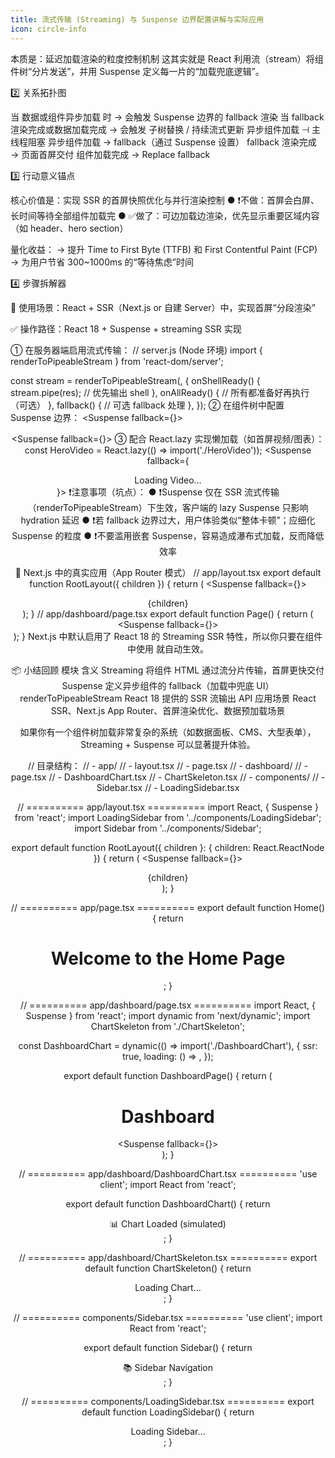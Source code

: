 ```yaml
---
title: 流式传输 (Streaming) 与 Suspense 边界配置讲解与实际应用
icon: circle-info
---
```

本质是：延迟加载渲染的粒度控制机制
这其实就是 React 利用流（stream）将组件树“分片发送”，并用 Suspense 定义每一片的“加载兜底逻辑”。

2️⃣ 关系拓扑图



当 数据或组件异步加载 时 → 会触发 Suspense 边界的 fallback 渲染
当 fallback 渲染完成或数据加载完成 → 会触发 子树替换 / 持续流式更新
异步组件加载 ⊣ 主线程阻塞
异步组件加载 → fallback（通过 Suspense 设置）
fallback 渲染完成 → 页面首屏交付
组件加载完成 → Replace fallback

3️⃣ 行动意义锚点



核心价值是：实现 SSR 的首屏快照优化与并行渲染控制
● ❗不做：首屏会白屏、长时间等待全部组件加载完
● ✅做了：可边加载边渲染，优先显示重要区域内容（如 header、hero section）



量化收益：
→ 提升 Time to First Byte (TTFB) 和 First Contentful Paint (FCP)
→ 为用户节省 300~1000ms 的“等待焦虑”时间

4️⃣ 步骤拆解器



🎯 使用场景：React + SSR（Next.js or 自建 Server）中，实现首屏“分段渲染”

✅ 操作路径：React 18 + Suspense + streaming SSR 实现



① 在服务器端启用流式传输：
// server.js (Node 环境)
import { renderToPipeableStream } from 'react-dom/server';

const stream = renderToPipeableStream(<App />, {
  onShellReady() {
    stream.pipe(res); // 优先输出 shell
  },
  onAllReady() {
    // 所有都准备好再执行（可选）
  },
  fallback() {
    // 可选 fallback 处理
  },
});
② 在组件树中配置 Suspense 边界：
<Suspense fallback={<LoadingHeader />}>
  <Header />
</Suspense>

<Suspense fallback={<LoadingMain />}>
  <MainContent />
</Suspense>
③ 配合 React.lazy 实现懒加载（如首屏视频/图表）：
const HeroVideo = React.lazy(() => import('./HeroVideo'));
<Suspense fallback={<div>Loading Video...</div>}>
  <HeroVideo />
</Suspense>
❗注意事项（坑点）：
● ❗Suspense 仅在 SSR 流式传输（renderToPipeableStream）下生效，客户端的 lazy Suspense 只影响 hydration 延迟
● ❗若 fallback 边界过大，用户体验类似“整体卡顿”；应细化 Suspense 的粒度
● ❗不要滥用嵌套 Suspense，容易造成瀑布式加载，反而降低效率

🎯 Next.js 中的真实应用（App Router 模式）
// app/layout.tsx
export default function RootLayout({ children }) {
  return (
    <html>
      <body>
        <Suspense fallback={<LoadingSidebar />}>
          <Sidebar />
        </Suspense>
        <main>{children}</main>
      </body>
    </html>
  );
}
// app/dashboard/page.tsx
export default function Page() {
  return (
    <div>
      <Suspense fallback={<ChartSkeleton />}>
        <DashboardChart />
      </Suspense>
    </div>
  );
}
Next.js 中默认启用了 React 18 的 Streaming SSR 特性，所以你只要在组件中使用 <Suspense> 就自动生效。

📦 小结回顾
模块	含义
Streaming	将组件 HTML 通过流分片传输，首屏更快交付
Suspense	定义异步组件的 fallback（加载中兜底 UI）
renderToPipeableStream	React 18 提供的 SSR 流输出 API
应用场景	React SSR、Next.js App Router、首屏渲染优化、数据预加载场景

如果你有一个组件树加载非常复杂的系统（如数据面板、CMS、大型表单），Streaming + Suspense 可以显著提升体验。



// 目录结构：
// - app/
//    - layout.tsx
//    - page.tsx
//    - dashboard/
//        - page.tsx
//        - DashboardChart.tsx
//        - ChartSkeleton.tsx
// - components/
//    - Sidebar.tsx
//    - LoadingSidebar.tsx

// ========== app/layout.tsx ==========
import React, { Suspense } from 'react';
import LoadingSidebar from '../components/LoadingSidebar';
import Sidebar from '../components/Sidebar';

export default function RootLayout({ children }: { children: React.ReactNode }) {
  return (
    <html lang="en">
      <body>
        <Suspense fallback={<LoadingSidebar />}>
          <Sidebar />
        </Suspense>
        <main>{children}</main>
      </body>
    </html>
  );
}

// ========== app/page.tsx ==========
export default function Home() {
  return <h1>Welcome to the Home Page</h1>;
}

// ========== app/dashboard/page.tsx ==========
import React, { Suspense } from 'react';
import dynamic from 'next/dynamic';
import ChartSkeleton from './ChartSkeleton';

const DashboardChart = dynamic(() => import('./DashboardChart'), {
  ssr: true,
  loading: () => <ChartSkeleton />,
});

export default function DashboardPage() {
  return (
    <div>
      <h1>Dashboard</h1>
      <Suspense fallback={<ChartSkeleton />}>
        <DashboardChart />
      </Suspense>
    </div>
  );
}

// ========== app/dashboard/DashboardChart.tsx ==========
'use client';
import React from 'react';

export default function DashboardChart() {
  return <div>📊 Chart Loaded (simulated)</div>;
}

// ========== app/dashboard/ChartSkeleton.tsx ==========
export default function ChartSkeleton() {
  return <div className="animate-pulse">Loading Chart...</div>;
}

// ========== components/Sidebar.tsx ==========
'use client';
import React from 'react';

export default function Sidebar() {
  return <aside>📚 Sidebar Navigation</aside>;
}

// ========== components/LoadingSidebar.tsx ==========
export default function LoadingSidebar() {
  return <div className="animate-pulse">Loading Sidebar...</div>;
}